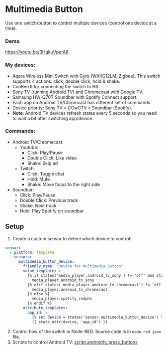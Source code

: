# Multimedia Button
Use one switch/button to control multiple devices (control one device at a time).

### Demo
https://youtu.be/3HqkuVperA8

### My devices:
- Aqara Wireless Mini Switch with Gyro (WXKG12LM, Zigbee). This switch supports 4 actions: click, double click, hold & shake.
- ConBee II for connecting the switch to HA.
- Sony TV (running Android TV) and Chromecast with Google TV.
- Samsung HW-Q70T Soundbar with Spotify Connect support.
- Each app on Android TV/Chromcast has different set of commands.
- Device priority: Sony TV > CCwGTV > Soundbar (Spotify).
- **Note**: Android TV devices refresh states every 5 seconds so you need to wait a bit after switching app/device.

### Commands:
- Android TV/Chromecast:
  - Youtube:
    - Click: Play/Pause
    - Double Click: Like video
    - Shake: Skip ad
  - Twitch:
    - Click: Toggle chat
    - Hold: Mute
    - Shake: Move focus to the right side
- Soundbar:
  - Click: Play/Pause
  - Double Click: Previous track
  - Shake: Next track
  - Hold: Play Spotify on soundbar

## Setup
1. Create a custom sensor to detect which device to control:
```yaml
sensor:
  - platform: template
    sensors:
      multimedia_button_device:
        friendly_name: "Device for Multimedia Button"
        value_template: >
          {% if states('media_player.android_tv_sony') != 'off' and state_attr('media_player.android_tv_sony', 'app_id') not in [none, 'com.sony.dtv.tvx'] %}
            media_player.android_tv_sony
          {% elif states('media_player.android_tv_chromecast') != 'off' %}
            media_player.android_tv_chromecast
          {% else %}
            media_player.spotify_redphx
          {% endif %}
        attribute_templates:
          app_id: >
            {% set device = states('sensor.multimedia_button_device') %}
            {{ state_attr(device, 'app_id') }}
```
2. Control flow of the switch in Node-RED. Source code is in `node-red.json` file.
3. Scripts to control Android TV: [script.androidtv_press_buttons](/scripts/androidtv_press_buttons)
